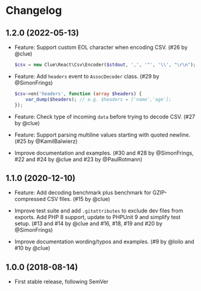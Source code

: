 # Changelog

## 1.2.0 (2022-05-13)

*   Feature: Support custom EOL character when encoding CSV.
    (#26 by @clue)

    ```php
    $csv = new Clue\React\Csv\Encoder($stdout, ',', '"', '\\', "\r\n");
    ```

*   Feature: Add `headers` event to `AssocDecoder` class.
    (#29 by @SimonFrings)

    ```php
    $csv->on('headers', function (array $headers) {
        var_dump($headers); // e.g. $headers = ['name','age'];
    });
    ```

*   Feature: Check type of incoming `data` before trying to decode CSV.
    (#27 by @clue)

*   Feature: Support parsing multiline values starting with quoted newline.
    (#25 by @KamilBalwierz)

*   Improve documentation and examples.
    (#30 and #28 by @SimonFrings, #22 and #24 by @clue and #23 by @PaulRotmann)

## 1.1.0 (2020-12-10)

*   Feature: Add decoding benchmark plus benchmark for GZIP-compressed CSV files.
    (#15 by @clue)

*   Improve test suite and add `.gitattributes` to exclude dev files from exports.
    Add PHP 8 support, update to PHPUnit 9 and simplify test setup.
    (#13 and #14 by @clue and #16, #18, #19 and #20 by @SimonFrings)

*   Improve documentation wording/typos and examples.
    (#9 by @loilo and #10 by @clue)

## 1.0.0 (2018-08-14)

*   First stable release, following SemVer
